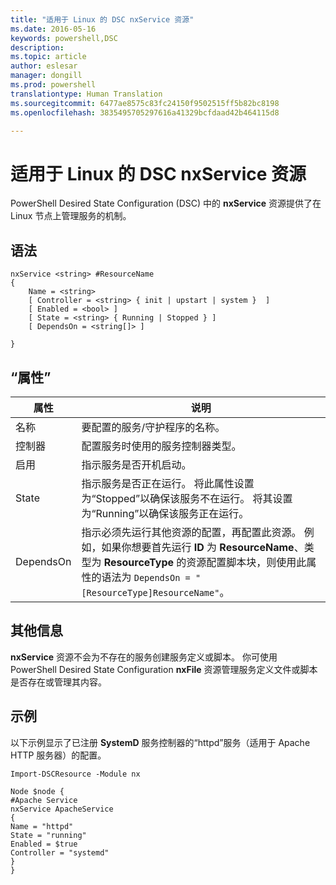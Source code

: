 ```yaml
---
title: "适用于 Linux 的 DSC nxService 资源"
ms.date: 2016-05-16
keywords: powershell,DSC
description: 
ms.topic: article
author: eslesar
manager: dongill
ms.prod: powershell
translationtype: Human Translation
ms.sourcegitcommit: 6477ae8575c83fc24150f9502515ff5b82bc8198
ms.openlocfilehash: 3835495705297616a41329bcfdaad42b464115d8

---
```


# 适用于 Linux 的 DSC nxService 资源

PowerShell Desired State Configuration (DSC) 中的 **nxService** 资源提供了在 Linux 节点上管理服务的机制。

## 语法

```
nxService <string> #ResourceName
{
    Name = <string>
    [ Controller = <string> { init | upstart | system }  ]
    [ Enabled = <bool> ]
    [ State = <string> { Running | Stopped } ]
    [ DependsOn = <string[]> ]

}
```

## “属性”
|  属性 |  说明 | 
|---|---|
| 名称| 要配置的服务/守护程序的名称。| 
| 控制器| 配置服务时使用的服务控制器类型。| 
| 启用| 指示服务是否开机启动。| 
| State| 指示服务是否正在运行。 将此属性设置为“Stopped”以确保该服务不在运行。 将其设置为“Running”以确保该服务正在运行。| 
| DependsOn | 指示必须先运行其他资源的配置，再配置此资源。 例如，如果你想要首先运行 **ID** 为 **ResourceName**、类型为 **ResourceType** 的资源配置脚本块，则使用此属性的语法为 `DependsOn = "[ResourceType]ResourceName"`。| 


## 其他信息

**nxService** 资源不会为不存在的服务创建服务定义或脚本。 你可使用 PowerShell Desired State Configuration **nxFile** 资源管理服务定义文件或脚本是否存在或管理其内容。

## 示例

以下示例显示了已注册 **SystemD** 服务控制器的“httpd”服务（适用于 Apache HTTP 服务器）的配置。

```
Import-DSCResource -Module nx 

Node $node {
#Apache Service
nxService ApacheService 
{
Name = "httpd"
State = "running"
Enabled = $true
Controller = "systemd"
}
}
```




<!--HONumber=Aug16_HO3-->


